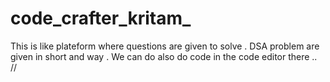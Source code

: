 ﻿# code_crafter_kritam_

This is like plateform where questions are given to solve . DSA  problem are given in short and way . We can do also do code in the code editor there  ..  // 
